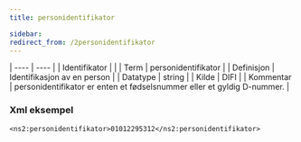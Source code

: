 ```yaml
---
title: personidentifikator 

sidebar:
redirect_from: /2personidentifikator
---
```


| ---- | ---- |
| Identifikator |  |
| Term | personidentifikator |
| Definisjon | Identifikasjon av en person |
| Datatype | string |
| Kilde | DIFI |
| Kommentar | personidentifikator er enten et fødselsnummer eller et gyldig D-nummer. | 

### Xml eksempel

```
<ns2:personidentifikator>01012295312</ns2:personidentifikator>
```


